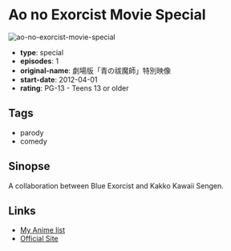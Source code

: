 # Ao no Exorcist Movie Special

![ao-no-exorcist-movie-special](https://cdn.myanimelist.net/images/anime/12/61139.jpg)

-   **type**: special
-   **episodes**: 1
-   **original-name**: 劇場版「青の祓魔師」特別映像
-   **start-date**: 2012-04-01
-   **rating**: PG-13 - Teens 13 or older

## Tags

-   parody
-   comedy

## Sinopse

A collaboration between Blue Exorcist and Kakko Kawaii Sengen.

## Links

-   [My Anime list](https://myanimelist.net/anime/13677/Ao_no_Exorcist_Movie_Special)
-   [Official Site](http://ch.nicovideo.jp/channel/kakoeku)
